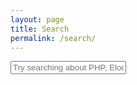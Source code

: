 ```yaml
---
layout: page
title: Search
permalink: /search/
---
```


<div id="search-container">
    <input type="text" id="search-input" placeholder="Try searching about PHP, Eloquent, PWA,..">
    <ul id="results-container"></ul>
</div>

<script src="/js/simple-jekyll-search.min.js" type="text/javascript"></script>

<script>
    SimpleJekyllSearch({
        searchInput: document.getElementById('search-input'),
        resultsContainer: document.getElementById('results-container'),
        searchResultTemplate: '<div style="text-align: left !important;"><a href="{url}"><h1 style="text-align:left !important;">{title}</h1></a><span style="text-align:left !important;">{date}</span></div>',
        json: '/search.json'
    });

    function getURLParameter(e) {
        return decodeURI((new RegExp(e + "=(.+?)(&|$)").exec(location.search) || [, ""])[1]);
    }

    setTimeout(function() {
        if (getURLParameter('q') === '') {
            let element =  document.getElementById('search-input');
            element.focus();
        } else {
            let element =  document.getElementById('search-input');
            element.focus();
            element.value = getURLParameter('q');
            var e = document.createEvent('KeyboardEvent');
            e.initEvent('keyup', true, true, document.defaultView, false, false, false, false, 13, 0);
            element.dispatchEvent(e);
        }
    }, 200);
</script>